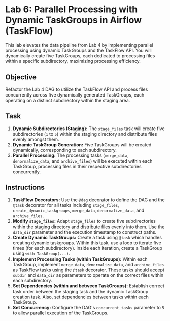 # Lab 6: Parallel Processing with Dynamic TaskGroups in Airflow (TaskFlow)

This lab elevates the data pipeline from Lab 4 by implementing parallel processing using dynamic TaskGroups and the TaskFlow API. You will dynamically create five TaskGroups, each dedicated to processing files within a specific subdirectory, maximizing processing efficiency.

## Objective

Refactor the Lab 4 DAG to utilize the TaskFlow API and process files concurrently across five dynamically generated TaskGroups, each operating on a distinct subdirectory within the staging area.

## Task

1.  **Dynamic Subdirectories (Staging):** The `stage_files` task will create five subdirectories (`1` to `5`) within the staging directory and distribute files evenly amongst them.
2.  **Dynamic TaskGroup Generation:**  Five TaskGroups will be created dynamically, corresponding to each subdirectory.
3.  **Parallel Processing:**  The processing tasks (`merge_data`, `denormalize_data`, and `archive_files`) will be executed within each TaskGroup, processing files in their respective subdirectories concurrently.


## Instructions

1.  **TaskFlow Decorators:** Use the `@dag` decorator to define the DAG and the `@task` decorator for all tasks including `stage_files`, `create_dynamic_taskgroups`, `merge_data`, `denormalize_data`, and `archive_files`.
2.  **Modify `stage_files`:** Adapt `stage_files` to create five subdirectories within the staging directory and distribute files evenly into them.  Use the `data_dir` parameter and the execution timestamp to construct paths.
3.  **Create Dynamic TaskGroups:** Create a task using `@task` which handles creating dynamic taskgroups. Within this task, use a loop to iterate five times (for each subdirectory).  Inside each iteration, create a TaskGroup using `with TaskGroup(...)`.
4.  **Implement Processing Tasks (within TaskGroups):** Within each TaskGroup, implement `merge_data`, `denormalize_data`, and `archive_files` as TaskFlow tasks using the `@task` decorator. These tasks should accept `subdir` and `data_dir` as parameters to operate on the correct files within each subdirectory.
5.  **Set Dependencies (within and between TaskGroups):** Establish correct task order between the staging task and the dynamic TaskGroup creation task.  Also, set dependencies between tasks within each TaskGroup.
6.  **Set Concurrency:** Configure the DAG's `concurrent_tasks` parameter to `5` to allow parallel execution of the TaskGroups.